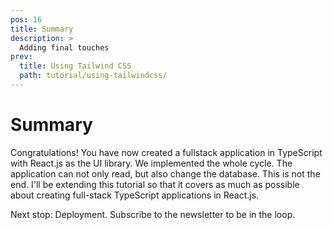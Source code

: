 ```yaml
---
pos: 16
title: Summary
description: >
  Adding final touches
prev:
  title: Using Tailwind CSS 
  path: tutorial/using-tailwindcss/
---
```


# Summary

Congratulations! You have now created a fullstack application in TypeScript with React.js as the UI library. We implemented the whole cycle. The application can not only read, but also change the database. This is not the end. I'll be extending this tutorial so that it covers as much as possible about creating full-stack TypeScript applications in React.js.

Next stop: Deployment. Subscribe to the newsletter to be in the loop.


